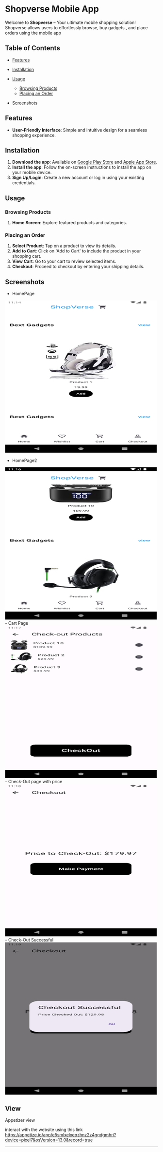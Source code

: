 # Shopverse Mobile App

Welcome to **Shopverse** – Your ultimate mobile shopping solution! Shopverse allows users to effortlessly browse, buy gadgets , and place orders using the mobile app

## Table of Contents
- [Features](#features)
- [Installation](#installation)
- [Usage](#usage)
  - [Browsing Products](#browsing-products)
  - [Placing an Order](#placing-an-order)
 

- [Screenshots](#screenshots)




## Features
- **User-Friendly Interface**: Simple and intuitive design for a seamless shopping experience.


## Installation
1. **Download the app**: Available on [Google Play Store](#) and [Apple App Store](#).
2. **Install the app**: Follow the on-screen instructions to install the app on your mobile device.
3. **Sign Up/Login**: Create a new account or log in using your existing credentials.

## Usage

### Browsing Products
1. **Home Screen**: Explore featured products and categories.


### Placing an Order
1. **Select Product**: Tap on a product to view its details.
2. **Add to Cart**: Click on 'Add to Cart' to include the product in your shopping cart.
3. **View Cart**: Go to your cart to review selected items.
4. **Checkout**: Proceed to checkout by entering your shipping details.




## Screenshots
- HomePage
 <img src="assets/images/homepage.png" alt="Example Image" width="500" height="500"/>

- HomePage2
 <img src="assets/images/homepage2.png" alt="Example Image" width="500" height="500"/>
- Cart Page
 <img src="assets/images/addedtocart.png" alt="Example Image" width="500" height="500"/>
- Check-Out page with price
 <img src="assets/images/checkoutpage.png" alt="Example Image" width="500" height="500"/>
- Check-Out Successful
 <img src="assets/images/checkoutsucces.png" alt="Example Image" width="500" height="500"/> 






## View
Appetizer view

interact with the website using this link https://appetize.io/app/e5smlxelxeqzhnz2z4gqdgmhri?device=pixel7&osVersion=13.0&record=true

---
